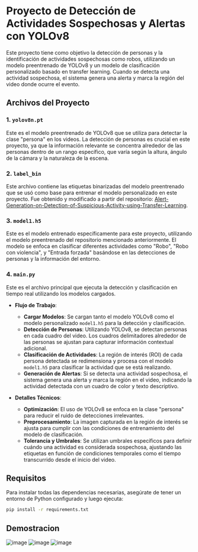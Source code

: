 # Proyecto de Detección de Actividades Sospechosas y Alertas con YOLOv8

Este proyecto tiene como objetivo la detección de personas y la identificación de actividades sospechosas como robos, utilizando un modelo preentrenado de YOLOv8 y un modelo de clasificación personalizado basado en transfer learning. Cuando se detecta una actividad sospechosa, el sistema genera una alerta y marca la región del video donde ocurre el evento.

## Archivos del Proyecto

### 1. `yolov8n.pt`
Este es el modelo preentrenado de YOLOv8 que se utiliza para detectar la clase "persona" en los videos. La detección de personas es crucial en este proyecto, ya que la información relevante se concentra alrededor de las personas dentro de un rango específico, que varía según la altura, ángulo de la cámara y la naturaleza de la escena.

### 2. `label_bin`
Este archivo contiene las etiquetas binarizadas del modelo preentrenado que se usó como base para entrenar el modelo personalizado en este proyecto. Fue obtenido y modificado a partir del repositorio: [Alert-Generation-on-Detection-of-Suspicious-Activity-using-Transfer-Learning](https://github.com/OmRajpurkar/Alert-Generation-on-Detection-of-Suspicious-Activity-using-Transfer-Learning).

### 3. `model1.h5`
Este es el modelo entrenado específicamente para este proyecto, utilizando el modelo preentrenado del repositorio mencionado anteriormente. El modelo se enfoca en clasificar diferentes actividades como "Robo", "Robo con violencia", y "Entrada forzada" basándose en las detecciones de personas y la información del entorno.

### 4. `main.py`
Este es el archivo principal que ejecuta la detección y clasificación en tiempo real utilizando los modelos cargados.

- **Flujo de Trabajo**:
  - **Cargar Modelos**: Se cargan tanto el modelo YOLOv8 como el modelo personalizado `model1.h5` para la detección y clasificación.
  - **Detección de Personas**: Utilizando YOLOv8, se detectan personas en cada cuadro del video. Los cuadros delimitadores alrededor de las personas se ajustan para capturar información contextual adicional.
  - **Clasificación de Actividades**: La región de interés (ROI) de cada persona detectada se redimensiona y procesa con el modelo `model1.h5` para clasificar la actividad que se está realizando.
  - **Generación de Alertas**: Si se detecta una actividad sospechosa, el sistema genera una alerta y marca la región en el video, indicando la actividad detectada con un cuadro de color y texto descriptivo.

- **Detalles Técnicos**:
  - **Optimización**: El uso de YOLOv8 se enfoca en la clase "persona" para reducir el ruido de detecciones irrelevantes.
  - **Preprocesamiento**: La imagen capturada en la región de interés se ajusta para cumplir con las condiciones de entrenamiento del modelo de clasificación.
  - **Tolerancia y Umbrales**: Se utilizan umbrales específicos para definir cuándo una actividad es considerada sospechosa, ajustando las etiquetas en función de condiciones temporales como el tiempo transcurrido desde el inicio del video.

## Requisitos
Para instalar todas las dependencias necesarias, asegúrate de tener un entorno de Python configurado y luego ejecuta:

```bash
pip install -r requirements.txt
```
## Demostracion
![image](https://github.com/user-attachments/assets/9917700a-d590-4d51-aead-5db299fb5315)
![image](https://github.com/user-attachments/assets/1c816dd7-ca6d-4fa7-8de7-7e92675a544d)
![image](https://github.com/user-attachments/assets/e8623537-3231-4166-8413-3634d9e73c99)


